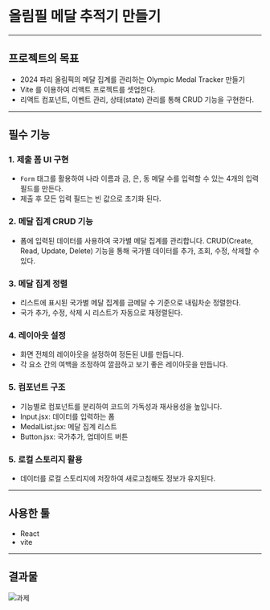# 올림필 메달 추적기 만들기
----
## 프로젝트의 목표
- 2024 파리 올림픽의 메달 집계를 관리하는 Olympic Medal Tracker 만들기
- Vite 를 이용하여 리액트 프로젝트를 셋업한다.
- 리액트 컴포넌트, 이벤트 관리, 상태(state) 관리를 통해 CRUD 기능을 구현한다.
----
## 필수 기능
### 1. **제출 폼 UI 구현**
- `Form` 태그를 활용하여 나라 이름과 금, 은, 동 메달 수를 입력할 수 있는 4개의 입력 필드를 만든다.
- 제출 후 모든 입력 필드는 빈 값으로 초기화 된다.
 
### 2. **메달 집계 CRUD 기능**
- 폼에 입력된 데이터를 사용하여 국가별 메달 집계를 관리합니다. CRUD(Create, Read, Update, Delete) 기능을 통해 국가별 데이터를 추가, 조회, 수정, 삭제할 수 있다.

### 3. **메달 집계 정렬**
- 리스트에 표시된 국가별 메달 집계를 금메달 수 기준으로 내림차순 정렬한다.
- 국가 추가, 수정, 삭제 시 리스트가 자동으로 재정렬된다.

### 4. **레이아웃 설정**
- 화면 전체의 레이아웃을 설정하여 정돈된 UI를 만듭니다.
- 각 요소 간의 여백을 조정하여 깔끔하고 보기 좋은 레이아웃을 만듭니다.

### 5. **컴포넌트 구조**
- 기능별로 컴포넌트를 분리하여 코드의 가독성과 재사용성을 높입니다.
- Input.jsx: 데이터를 입력하는 폼
- MedalList.jsx: 메달 집계 리스트
- Button.jsx: 국가추가, 업데이트 버튼

### 5. **로컬 스토리지 활용**
- 데이터를 로컬 스토리지에 저장하여 새로고침해도 정보가 유지된다.
----
## 사용한 툴
- React
- vite
----
## 결과물
![과제](https://velog.velcdn.com/images/gracejelly125/post/f3da5e8f-b424-490d-aa92-40310440c997/image.JPG)
